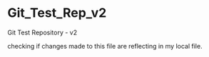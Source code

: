 # Git_Test_Rep_v2
Git Test Repository - v2

checking if changes made to this file are reflecting in my local file.
